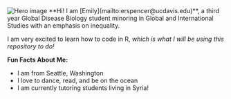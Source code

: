 <img src="https://raw.githubusercontent.com/erspencer224/erspencer224/3f5402efef9a0ae89211a6e04609558e862ca616/readme/hero.svg" alt="Hero image">
**Hi! I am [Emily](mailto:erspencer@ucdavis.edu)**, a third year Global Disease Biology student minoring in Global and International Studies with an emphasis on inequality. 

I am very excited to learn how to code in R, *which is what I will be using this repository to do!*

 **Fun Facts About Me:**
* I am from Seattle, Washington
* I love to dance, read, and be on the ocean
* I am currently tutoring students living in Syria!

